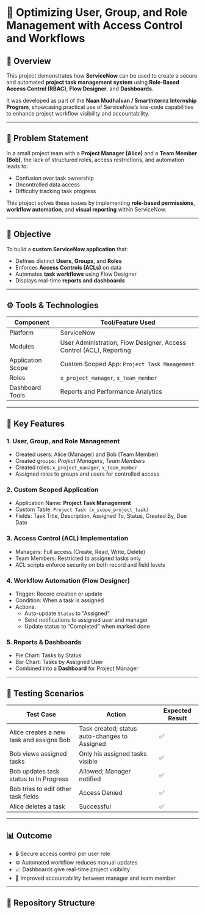 # 🧭 Optimizing User, Group, and Role Management with Access Control and Workflows

## 📘 Overview
This project demonstrates how **ServiceNow** can be used to create a secure and automated **project task management system** using **Role-Based Access Control (RBAC)**, **Flow Designer**, and **Dashboards**.  

It was developed as part of the **Naan Mudhalvan / SmartInternz Internship Program**, showcasing practical use of ServiceNow’s low-code capabilities to enhance project workflow visibility and accountability.

---

## 🎯 Problem Statement
In a small project team with a **Project Manager (Alice)** and a **Team Member (Bob)**, the lack of structured roles, access restrictions, and automation leads to:
- Confusion over task ownership
- Uncontrolled data access
- Difficulty tracking task progress  

This project solves these issues by implementing **role-based permissions**, **workflow automation**, and **visual reporting** within ServiceNow.

---

## 🧠 Objective
To build a **custom ServiceNow application** that:
- Defines distinct **Users**, **Groups**, and **Roles**
- Enforces **Access Controls (ACLs)** on data
- Automates **task workflows** using Flow Designer
- Displays real-time **reports and dashboards**

---

## ⚙️ Tools & Technologies
| Component | Tool/Feature Used |
|------------|------------------|
| Platform | ServiceNow |
| Modules | User Administration, Flow Designer, Access Control (ACL), Reporting |
| Application Scope | Custom Scoped App: `Project Task Management` |
| Roles | `x_project_manager`, `x_team_member` |
| Dashboard Tools | Reports and Performance Analytics |

---

## 🧩 Key Features

### 1. **User, Group, and Role Management**
- Created users: Alice (Manager) and Bob (Team Member)
- Created groups: *Project Managers*, *Team Members*
- Created roles: `x_project_manager`, `x_team_member`
- Assigned roles to groups and users for controlled access

### 2. **Custom Scoped Application**
- Application Name: **Project Task Management**
- Custom Table: `Project Task (x_scope_project_task)`
- Fields: Task Title, Description, Assigned To, Status, Created By, Due Date

### 3. **Access Control (ACL) Implementation**
- Managers: Full access (Create, Read, Write, Delete)
- Team Members: Restricted to assigned tasks only
- ACL scripts enforce security on both record and field levels

### 4. **Workflow Automation (Flow Designer)**
- Trigger: Record creation or update
- Condition: When a task is assigned
- Actions:
  - Auto-update `Status` to “Assigned”
  - Send notifications to assigned user and manager
  - Update status to “Completed” when marked done

### 5. **Reports & Dashboards**
- Pie Chart: Tasks by Status
- Bar Chart: Tasks by Assigned User
- Combined into a **Dashboard** for Project Manager

---

## 🧪 Testing Scenarios

| Test Case | Action | Expected Result |
|------------|---------|-----------------|
| Alice creates a new task and assigns Bob | Task created; status auto-changes to Assigned | ✅ |
| Bob views assigned tasks | Only his assigned tasks visible | ✅ |
| Bob updates task status to In Progress | Allowed; Manager notified | ✅ |
| Bob tries to edit other task fields | Access Denied | ✅ |
| Alice deletes a task | Successful | ✅ |

---

## 📊 Outcome
- 🔒 Secure access control per user role  
- ⚙️ Automated workflow reduces manual updates  
- 📈 Dashboards give real-time project visibility  
- 🤝 Improved accountability between manager and team member  

---

## 📁 Repository Structure
